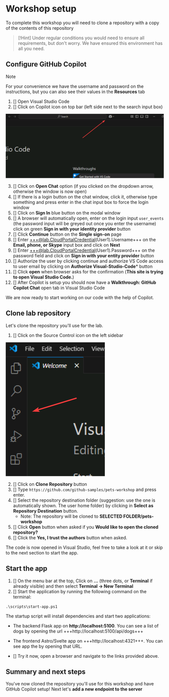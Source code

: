 # Workshop setup

To complete this workshop you will need to clone a repository with a copy of the contents of this repository

> [!Hint]
> Under regular conditions you would need to ensure all requirements, but don't worry. We have ensured this environment has all you need.

## Configure GitHub Copilot

> [!NOTE]
> For your convenience we have the username and password on the instructions, but you can also see their values in the **Resources** tab


1. [] Open Visual Studio Code
2. [] Click on Copilot icon on top bar (left side next to the search input box)

![Copilot icon](./images/0-copilot-icon.png)

3. [] Click on **Open Chat** option (if you clicked on the dropdown arrow, otherwise the window is now open)
4. [] If there is a login button on the chat window, click it, otherwise type something and press enter in the chat input box to force the login window
5. [] Click on **Sign In** blue button on the modal window
6. [] A browser will automatically open, enter on the login input `user_events` (the password input will be greyed out once you enter the username) click on green **Sign in with your identity provider** button
7. [] Click **Continue** button on the **Single sign-on** page
8. [] Enter +++@lab.CloudPortalCredential(User1).Username+++ on the **Email, phone, or Skype** input box and click on **Next**
9. [] Enter +++@lab.CloudPortalCredential(User1).Password+++ on the password field and click on **Sign in with your entity provider** button
10. [] Authorize the user by clicking continue and authorize VS Code access to user email by clicking on **Authorize Visual-Studio-Code*** button
11. [] Click **open** when browser asks for the confirmation (**This site is trying to open Visual Studio Code.**)
12. [] After Copilot is setup you should now have a **Walkthrough: GitHub Copilot Chat** open tab in Visual Studio Code

We are now ready to start working on our code with the help of Copilot.

## Clone lab repository

Let's clone the repository you'll use for the lab.

1. [] Click on the Source Control icon on the left sidebar

![Source control icon](./images/0-source-control-icon.png)

2. [] Click on **Clone Repository** button
3. [] Type `https://github.com/github-samples/pets-workshop` and press enter.
4. [] Select the repository destination folder (suggestion: use the one is automatically shown. The user home folder) by clicking in **Select as Repository Destination** button.
    - Note: The repository will be cloned to **SELECTED FOLDER/pets-workshop**
5. [] Click **Open** button when asked if you **Would like to open the cloned repository?**
6. [] Click the **Yes, I trust the authors** button when asked.

The code is now opened in Visual Studio, feel free to take a look at it or skip to the next section to start the app.

## Start the app

1. [] On the menu bar at the top, Click on **...** (three dots, or **Terminal** if already visible) and then select **Terminal -> New Terminal**
2. [] Start the application by running the following command on the terminal:

```pwsh
.\scripts\start-app.ps1
```

The startup script will install dependencies and start two applications:

- The backend Flask app on **http://localhost:5100**. You can see a list of dogs by opening the url +++http://localhost:5100/api/dogs+++
- The frontend Astro/Svelte app on +++http://localhost:4321+++. You can see app the by opening that URL.

- [] Try it now, open a browser and navigate to the links provided above.

## Summary and next steps

You've now cloned the repository you'll use for this workshop and have GitHub Copilot setup! Next let's **add a new endpoint to the server**
